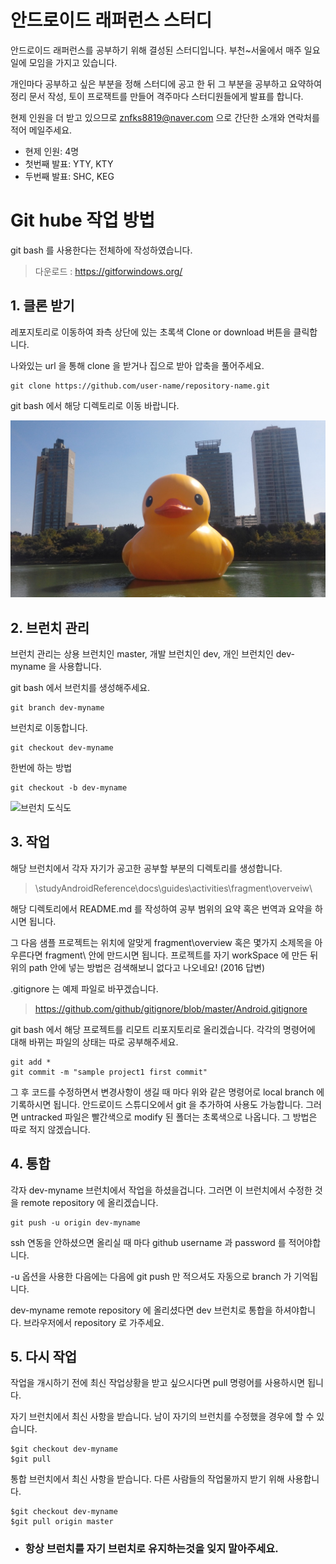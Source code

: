 
안드로이드 래퍼런스 스터디
=

안드로이드 래퍼런스를 공부하기 위해 결성된 스터디입니다. 부천~서울에서 매주 일요일에 모임을 가지고 있습니다.

개인마다 공부하고 싶은 부분을 정해 스터디에 공고 한 뒤 그 부분을 공부하고 요약하여 정리 문서 작성, 토이 프로잭트를 만들어 격주마다 스터디원들에게 발표를 합니다.

현제 인원을 더 받고 있으므로 znfks8819@naver.com 으로 간단한 소개와 연락처를 적어 메일주세요.

* 현제 인원: 4명
* 첫번째 발표: YTY, KTY
* 두번째 발표: SHC, KEG


# Git hube 작업 방법
git bash 를 사용한다는 전체하에 작성하였습니다.
>다운로드 : https://gitforwindows.org/

## 1. 클론 받기

레포지토리로 이동하여 좌측 상단에 있는 초록색 Clone or download 버튼을 클릭합니다.

나와있는 url 을 통해 clone 을 받거나 집으로 받아 압축을 풀어주세요.

    git clone https://github.com/user-name/repository-name.git

git bash 에서 해당 디렉토리로 이동 바랍니다.

![클론 버튼 이미지](/README.img/imgCloneBtn.jpg)


## 2. 브런치 관리

브런치 관리는 상용 브런치인 master, 개발 브런치인 dev, 개인 브런치인 dev-myname 을 사용합니다.

git bash 에서 브런치를 생성해주세요.

    git branch dev-myname

브런치로 이동합니다.

    git checkout dev-myname

한번에 하는 방법

    git checkout -b dev-myname

![브런치 도식도](/README.img/imgBranchModel)


## 3. 작업

해당 브런치에서 각자 자기가 공고한 공부할 부분의 디렉토리를 생성합니다.

>\studyAndroidReference\docs\guides\activities\fragment\overveiw\

해당 디렉토리에서 README.md 를 작성하여 공부 범위의 요약 혹은 번역과 요약을 하시면 됩니다.

그 다음 샘플 프로젝트는 위치에 알맞게 fragment\overview 혹은 몇가지 소제목을 아우른다면 fragment\ 안에 만드시면 됩니다. 프로젝트를 자기 workSpace 에 만든 뒤 위의 path 안에 넣는 방법은 검색해보니 없다고 나오네요! (2016 답변)

.gitignore 는 예제 파일로 바꾸겠습니다.
>https://github.com/github/gitignore/blob/master/Android.gitignore

git bash 에서 해당 프로젝트를 리모트 리포지토리로 올리겠습니다. 각각의 명령어에 대해 바뀌는 파일의 상태는 따로 공부해주세요.

    git add * 
    git commit -m "sample project1 first commit" 

그 후 코드를 수정하면서 변경사항이 생길 때 마다 위와 같은 명령어로 local branch 에 기록하시면 됩니다. 안드로이드 스튜디오에서 git 을 추가하여 사용도 가능합니다. 그러면 untracked 파일은 빨간색으로 modify 된 폴더는 초록색으로 나옵니다. 그 방법은 따로 적지 않겠습니다.


## 4. 통합

각자 dev-myname 브런치에서 작업을 하셨을겁니다. 그러면 이 브런치에서 수정한 것을 remote repository 에 올리겠습니다.

    git push -u origin dev-myname

ssh 연동을 안하셨으면 올리실 때 마다 github username 과 password 를 적어야합니다.

-u 옵션을 사용한 다음에는 다음에 git push 만 적으셔도 자동으로 branch 가 기억됩니다.

dev-myname remote repository 에 올리셨다면 dev 브런치로 통합을 하셔야합니다. 브라우저에서 repository 로 가주세요.




## 5. 다시 작업

작업을 개시하기 전에 최신 작업상황을 받고 싶으시다면 pull 명령어를 사용하시면 됩니다.

자기 브런치에서 최신 사항을 받습니다. 남이 자기의 브런치를 수정했을 경우에 할 수 있습니다.

    $git checkout dev-myname
    $git pull

통합 브런치에서 최신 사항을 받습니다. 다른 사람들의 작업물까지 받기 위해 사용합니다.

    $git checkout dev-myname
    $git pull origin master

* ### __항상 브런치를 자기 브런치로 유지하는것을 잊지 말아주세요.__